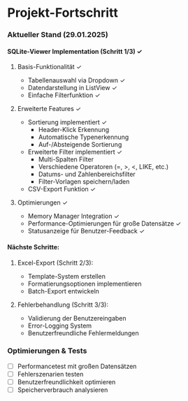 # Projekt-Fortschritt

### Aktueller Stand (29.01.2025)

#### SQLite-Viewer Implementation (Schritt 1/3) ✓
1. Basis-Funktionalität ✓
   - Tabellenauswahl via Dropdown ✓
   - Datendarstellung in ListView ✓
   - Einfache Filterfunktion ✓

2. Erweiterte Features ✓
   - Sortierung implementiert ✓
     - Header-Klick Erkennung
     - Automatische Typenerkennung
     - Auf-/Absteigende Sortierung
   - Erweiterte Filter implementiert ✓
     - Multi-Spalten Filter
     - Verschiedene Operatoren (=, >, <, LIKE, etc.)
     - Datums- und Zahlenbereichsfilter
     - Filter-Vorlagen speichern/laden
   - CSV-Export Funktion ✓

3. Optimierungen ✓
   - Memory Manager Integration ✓
   - Performance-Optimierungen für große Datensätze ✓
   - Statusanzeige für Benutzer-Feedback ✓

#### Nächste Schritte:

1. Excel-Export (Schritt 2/3):
   - Template-System erstellen
   - Formatierungsoptionen implementieren
   - Batch-Export entwickeln

2. Fehlerbehandlung (Schritt 3/3):
   - Validierung der Benutzereingaben
   - Error-Logging System
   - Benutzerfreundliche Fehlermeldungen

### Optimierungen & Tests
- [ ] Performancetest mit großen Datensätzen
- [ ] Fehlerszenarien testen
- [ ] Benutzerfreundlichkeit optimieren
- [ ] Speicherverbrauch analysieren
